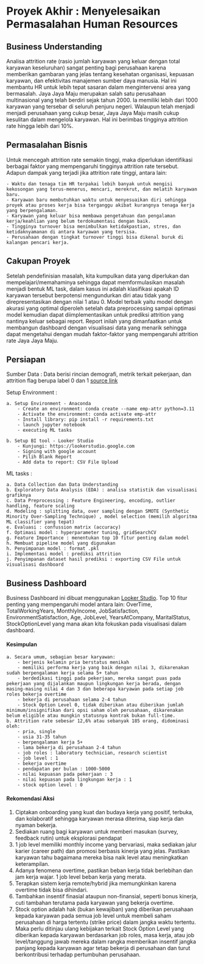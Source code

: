 # Proyek Akhir : Menyelesaikan Permasalahan Human Resources
## Business Understanding
Analisa attrition rate (rasio jumlah karyawan yang keluar dengan total karyawan keseluruhan) sangat penting bagi perusahaan karena memberikan gambaran yang jelas tentang kesehatan organisasi, kepuasan karyawan, dan efektivitas manajemen sumber daya manusia. Hal ini membantu HR untuk lebih tepat sasaran dalam mengintervensi area yang bermasalah. Jaya Jaya Maju merupakan salah satu perusahaan multinasional yang telah berdiri sejak tahun 2000. Ia memiliki lebih dari 1000 karyawan yang tersebar di seluruh penjuru negeri. Walaupun telah menjadi menjadi perusahaan yang cukup besar, Jaya Jaya Maju masih cukup kesulitan dalam mengelola karyawan. Hal ini berimbas tingginya attrition rate hingga lebih dari 10%.
## Permasalahan Bisnis
Untuk mencegah attrition rate semakin tinggi, maka diperlukan identifikasi berbagai faktor yang mempengaruhi tingginya attrition rate tersebut. Adapun dampak yang terjadi jika attrition rate tinggi, antara lain:

    - Waktu dan tenaga tim HR terpakai lebih banyak untuk mengisi kekosongan yang terus-menerus, mencari, merekrut, dan melatih karyawan baru.
    - Karyawan baru membutuhkan waktu untuk menyesuaikan diri sehingga proyek atau proses kerja bisa terganggu akibat kurangnya tenaga kerja yang berpengalaman.
    - Karyawan yang keluar bisa membawa pengetahuan dan pengalaman kerja/keahlian yang belum terdokumentasi dengan baik.
    - Tingginya turnover bisa menimbulkan ketidakpastian, stres, dan ketidaknyamanan di antara karyawan yang tersisa.
    - Perusahaan dengan tingkat turnover tinggi bisa dikenal buruk di kalangan pencari kerja.
    
## Cakupan Proyek
Setelah pendefinisian masalah, kita kumpulkan data yang diperlukan dan mempelajari/memahaminya sehingga dapat memformulasikan masalah menjadi bentuk ML task, dalam kasus ini adalah klasifikasi apakah ID karyawan tersebut berpotensi mengundurkan diri atau tidak yang direpresentasikan dengan nilai 1 atau 0. Model terbaik yaitu model dengan akurasi yang optimal diperoleh setelah data preprocessing sampai optimasi model kemudian dapat diimplementasikan untuk prediksi attrition yang nantinya keluar sebagai report. Report inilah yang dimanfaatkan untuk membangun dashboard dengan visualisasi data yang menarik sehingga dapat mengetahui dengan mudah faktor-faktor yang mempengaruhi attrition rate Jaya Jaya Maju.
    
## Persiapan
Sumber Data : Data berisi rincian demografi, metrik terkait pekerjaan, dan attrition flag berupa label 0 dan 1 [source link](https://github.com/dicodingacademy/dicoding_dataset/tree/main/employee)

Setup Environment :

    a. Setup Environment - Anaconda
        - Create an environment: conda create --name emp-attr python=3.11
        - Activate the environment: conda activate emp-attr
        - Install library: pip install -r requirements.txt
        - launch jupyter notebook
        - executing ML tasks
        
    b. Setup BI tool - Looker Studio
        - Kunjungi: https://lookerstudio.google.com
        - Signing with google account
        - Pilih Blank Report
        - Add data to report: CSV File Upload

ML tasks :

    a. Data Collection dan Data Understanding
    b. Exploratory Data Analysis (EDA) : analisa statistik dan visualisasi grafiknya
    c. Data Preprocessing : Feature Engineering, encoding, outlier handling, feature scaling
    d. Modeling : splitting data, over sampling dengan SMOTE (Synthetic Minority Over-Sampling Technique) , model selection (memilih algoritma ML classifier yang tepat)
    e. Evaluasi : confussion matrix (accuracy)
    f. Optimasi model : hyperparameter tuning, gridSearchCV
    g. Feature Importance : menentukan top 10 fitur penting dalam model 
    h. Membuat pipeline model yang digunakan
    h. Penyimpanan model : format .pkl
    i. Implementasi model : prediksi attrition
    j. Penyimpanan dataset hasil prediksi : exporting CSV File untuk visualisasi dashboard

## Business Dashboard

  Business Dashboard ini dibuat menggunakan [Looker Studio](https://lookerstudio.google.com/reporting/93891af4-4da9-4e63-b390-df9be315ee24).
  Top 10 fitur penting yang mempengaruhi model antara lain: OverTime, TotalWorkingYears, MonthlyIncome, JobSatisfaction, EnvironmentSatisfaction, Age, JobLevel, YearsAtCompany, MaritalStatus, StockOptionLevel yang mana akan kita fokuskan pada visualisasi dalam dashboard.

#### Kesimpulan
    a. Secara umum, sebagian besar karyawan:
        - berjenis kelamin pria berstatus menikah
        - memiliki performa kerja yang baik dengan nilai 3, dikarenakan sudah berpengalaman kerja selama 5+ tahun
        - berdedikasi tinggi pada pekerjaan, mereka sangat puas pada pekerjaan yang dijalankan maupun lingkungan kerja berada, dengan masing-masing nilai 4 dan 3 dan beberapa karyawan pada setiap job roles bekerja overtime
        - bekerja di perusahaan selama 2-4 tahun
        - Stock Option Level 0, tidak diberikan atau diberikan jumlah minimum/insignifikan dari opsi saham oleh perusahaan, dikarenakan belum eligible atau mungkin statusnya kontrak bukan full-time.
    b. Attrition rate sebesar 12,6% atau sebanyak 185 orang, didominasi oleh:
        - pria, single
        - usia 31-35 tahun
        - berpengalaman kerja 5+
        - lama bekerja di perusahaan 2-4 tahun
        - job roles : laboratory technician, research scientist
        - job level : 1
        - bekerja overtime
        - pendapatan per bulan : 1000-5000
        - nilai kepuasan pada pekerjaan : 3
        - nilai kepuasan pada lingkungan kerja : 1
        - stock option level : 0

#### Rekomendasi Aksi

1. Ciptakan onboarding yang kuat dan budaya kerja yang positif, terbuka, dan kolaboratif sehingga karyawan merasa diterima, siap kerja dan nyaman bekerja.
2. Sediakan ruang bagi karyawan untuk memberi masukan (survey, feedback rutin) untuk eksplorasi pendapat
3. 1 job level memiliki monthly income yang bervariasi, maka sediakan jalur karier (career path) dan promosi berbasis kinerja yang jelas. Pastikan karyawan tahu bagaimana mereka bisa naik level atau meningkatkan keterampilan.
4. Adanya fenomena overtime, pastikan beban kerja tidak berlebihan dan jam kerja wajar. 1 job level beban kerja yang merata.
5. Terapkan sistem kerja remote/hybrid jika memungkinkan karena overtime tidak bisa dihindari.
6. Tambahkan insentif finasial ataupun non-finansial, seperti bonus kinerja, cuti tambahan terutama pada karyawan yang bekerja overtime.
7. Stock option adalah hak (bukan kewajiban) yang diberikan perusahaan kepada karyawan pada semua job level untuk membeli saham perusahaan di harga tertentu (strike price) dalam jangka waktu tertentu. Maka perlu ditinjau ulang kebijakan terkait Stock Option Level yang diberikan kepada karyawan berdasarkan job roles, masa kerja, atau job level/tanggung jawab mereka dalam rangka memberikan insentif jangka panjang kepada karyawan agar tetap bekerja di perusahaan dan turut berkontribusi terhadap pertumbuhan perusahaan.
